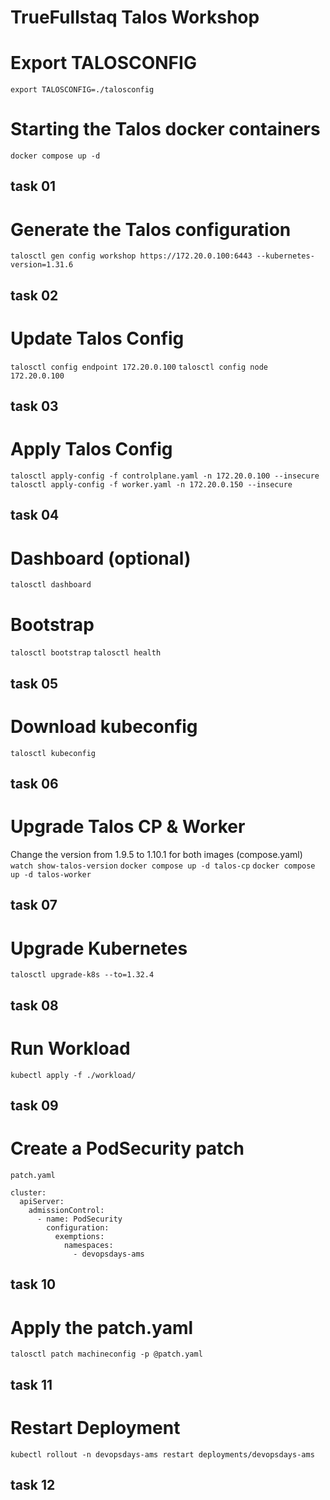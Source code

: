 # TrueFullstaq Talos Workshop

# Export TALOSCONFIG
`export TALOSCONFIG=./talosconfig`

# Starting the Talos docker containers
`docker compose up -d`
## task 01

# Generate the Talos configuration 
`talosctl gen config workshop https://172.20.0.100:6443 --kubernetes-version=1.31.6`
## task 02

# Update Talos Config
`talosctl config endpoint 172.20.0.100`
`talosctl config node 172.20.0.100`
## task 03

# Apply Talos Config
`talosctl apply-config -f controlplane.yaml -n 172.20.0.100 --insecure`
`talosctl apply-config -f worker.yaml -n 172.20.0.150 --insecure`
## task 04

# Dashboard (optional)
`talosctl dashboard`

# Bootstrap
`talosctl bootstrap`
`talosctl health`
## task 05

# Download kubeconfig
`talosctl kubeconfig`
## task 06

# Upgrade Talos CP & Worker
Change the version from 1.9.5 to 1.10.1 for both images (compose.yaml)
`watch show-talos-version`
`docker compose up -d talos-cp`
`docker compose up -d talos-worker`
## task 07

# Upgrade Kubernetes
`talosctl upgrade-k8s --to=1.32.4`
## task 08

# Run Workload
`kubectl apply -f ./workload/`
## task 09

# Create a PodSecurity patch
`patch.yaml`

```
cluster:
  apiServer:
    admissionControl:
      - name: PodSecurity
        configuration:
          exemptions:
            namespaces:
              - devopsdays-ams
```
## task 10

# Apply the patch.yaml
`talosctl patch machineconfig -p @patch.yaml`
## task 11

# Restart Deployment
`kubectl rollout -n devopsdays-ams restart deployments/devopsdays-ams`
## task 12
